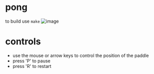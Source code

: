 # pong
to build use `make` 
![image](https://user-images.githubusercontent.com/42456119/103978827-66428f80-514a-11eb-8555-bcdd9eaa7908.png)

# controls
- use the mouse or arrow keys to control the position of the paddle
- press 'P' to pause
- press 'R' to restart
